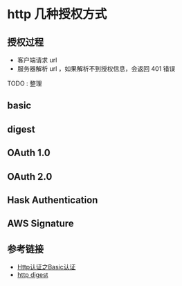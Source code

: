 # http 几种授权方式

## 授权过程
- 客户端请求 url
- 服务器解析 url ，如果解析不到授权信息，会返回 401 错误

TODO : 整理

## basic

## digest

## OAuth 1.0

## OAuth 2.0

## Hask Authentication

## AWS Signature

## 参考链接
- [Http认证之Basic认证](http://blog.csdn.net/zmx729618/article/details/51371999)
- [http digest](http://www.jianshu.com/p/18fb07f2f65e)
